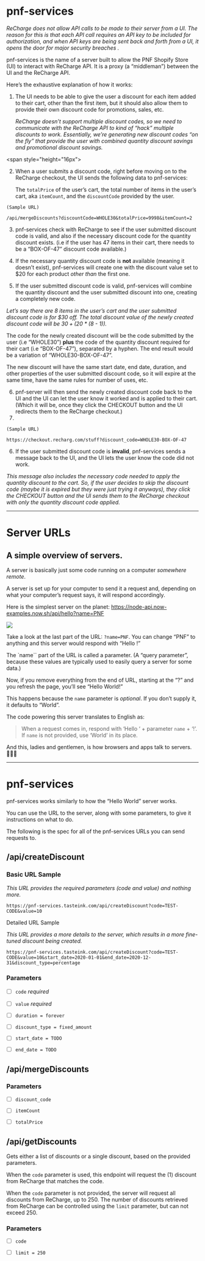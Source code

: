 # pnf-services
_ReCharge does not allow API calls to be made to their server from a UI. The reason for this is that each API call requires an API key to be included for authorization, and when API keys are being sent back and forth from a UI, it opens the door for major security breaches ._

pnf-services is the name of a server built to allow the PNF Shopify Store (UI) to interact with ReCharge API. It is a proxy (a “middleman”) between the UI and the ReCharge API.

Here’s the exhaustive explanation of how it works: 

1. The UI needs to be able to give the user a discount for each item added to their cart, other than the first item, but it should also allow them to provide their own discount code for promotions, sales, etc. 
  
    _ReCharge doesn’t support multiple discount codes, so we need to communicate with the ReCharge API to kind of “hack” multiple discounts to work. Essentially, we’re generating new discount codes “on the fly” that provide the user with combined quantity discount savings and promotional discount savings._  

  
<span style="height="16px"></span>

2. When a user submits a discount code, right before moving on to the ReCharge checkout, the UI sends the following data to pnf-services:

    The  `totalPrice`  of the user’s cart, the total number of items in the user’s cart, aka `itemCount`, and the `discountCode`  provided by the user.

```
(Sample URL)

/api/mergeDiscounts?discountCode=WHOLE30&totalPrice=9998&itemCount=2
```

3. pnf-services check with ReCharge to see if the user submitted discount code is valid, and also if the necessary discount code for the quantity discount exists. (i.e if the user has 47 items in their cart, there needs to be a “BOX-OF-47” discount code available.)

4. If the necessary quantity discount code is **not** available (meaning it doesn’t exist), pnf-services will create one with the discount value set to $20 for each product _other than_ the first one.

5. If the user submitted discount code is valid, pnf-services will combine the quantity discount and the user submitted discount into one, creating a completely new code.

_Let’s say there are 8 items in the user’s cart and the user submitted discount code is for $30 off. The total discount value of the newly created discount code will be $30 + ($20 * (8 - 1))._

The code for the newly created discount will be the code submitted by the user (i.e “WHOLE30”) **plus** the code of the quantity discount required for their cart (i.e “BOX-OF-47”), separated by a hyphen. The end result would be  a variation of “WHOLE30-BOX-OF-47”.

The new discount will have the same start date, end date, duration, and other properties of the user submitted discount code, so it will expire at the same time, have the same rules for number of uses, etc.

6. pnf-server will then send the newly created discount code back to the UI and the UI can let the user know it worked and is applied to their cart. (Which it will be, once they click the CHECKOUT button and the UI redirects them to the ReCharge checkout.)
7. 
```
(Sample URL)

https://checkout.recharg.com/stuff?discount_code=WHOLE30-BOX-OF-47
```

6. If the user submitted discount code is **invalid**, pnf-services sends a message back to the UI, and the UI lets the user know the code did not work.

_This message also includes the necessary code needed to apply the quantity discount to the cart. So, if the user decides to skip the discount code (maybe it is expired but they were just trying it anyways), they click the CHECKOUT button and the UI sends them to the ReCharge checkout with only the quantity discount code applied._


- - - -


# Server URLs

## A simple overview of servers.
A server is basically just some code running on a computer _somewhere remote_.

A server is set up for your computer to send it a request and, depending on what your computer’s request says, it will respond accordingly.

Here is the simplest server on the planet: https://node-api.now-examples.now.sh/api/hello?name=PNF

![](pnf-services/Photo%20Sep%2027,%202020%20at%2071535%20PM.jpg)

Take a look at the last part of the URL: `?name=PNF`. You can change “PNF” to anything and this server would respond with “Hello <WHATEVER YOU PUT>!”

The `name`` part of the URL is called a parameter. (A “query parameter”, because these values are typically used to easily query a server for some data.)

Now, if you remove everything from the end of URL, starting at the “?” and you refresh the page, you’ll see “Hello World!”

This happens because the `name`  parameter is _optional_. If you don’t supply it, it defaults to “World”.

The code powering this server translates to English as: 

> When a request comes in, respond with ‘Hello ‘ + parameter `name` + ‘!’. If `name`  is not provided, use ‘World’ in its place.  

And this, ladies and gentlemen, is how browsers and apps talk to servers. 🧑🏽‍💻


- - - -

# pnf-services
pnf-services works similarly to how the “Hello World” server works.

You can use the URL to the server, along with some parameters, to give it instructions on what to do.

The following is the spec for all of the pnf-services URLs you can send requests to.


## /api/createDiscount

### Basic URL Sample

_This URL provides the required parameters (code and value) and nothing more._

```
https://pnf-services.tasteink.com/api/createDiscount?code=TEST-CODE&value=10
```

Detailed URL Sample

_This URL provides a more details to the server, which results in a more fine-tuned discount being created._

```
https://pnf-services.tasteink.com/api/createDiscount?code=TEST-CODE&value=10&start_date=2020-01-01&end_date=2020-12-31&discount_type=percentage
```


### Parameters

- [ ] `code` _required_

- [ ] `value`  _required_

- [ ] `duration = forever`

- [ ] `discount_type = fixed_amount`

- [ ]  `start_date = TODO`

- [ ] `end_date = TODO`



## /api/mergeDiscounts

### Parameters

- [ ] `discount_code`

- [ ] `itemCount`

- [ ] `totalPrice`



## /api/getDiscounts
Gets either a list of discounts or a single discount, based on the provided parameters.

When the  `code`  parameter is used, this endpoint will request the (1) discount from ReCharge that matches the code.

When the  `code`  parameter is not provided, the server will request all discounts from ReCharge, up to 250. The number of discounts retrieved from ReCharge can be controlled using the  `limit`  parameter, but can not exceed 250.

### Parameters 

- [ ] `code`

- [ ] `limit = 250`